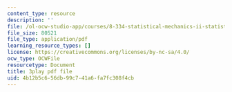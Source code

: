 ```yaml
---
content_type: resource
description: ''
file: /ol-ocw-studio-app/courses/8-334-statistical-mechanics-ii-statistical-physics-of-fields-spring-2014/4b12b5c656db99c741a6fa7fc308f4cb_yBdXS5dXQN4.pdf
file_size: 80521
file_type: application/pdf
learning_resource_types: []
license: https://creativecommons.org/licenses/by-nc-sa/4.0/
ocw_type: OCWFile
resourcetype: Document
title: 3play pdf file
uid: 4b12b5c6-56db-99c7-41a6-fa7fc308f4cb
---
```

